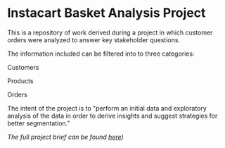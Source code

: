 # Instacart Basket Analysis Project

This is a repository of work derived during a project in which customer orders were analyzed to answer key stakeholder questions. 

The information included can be filtered into to three categories:

Customers

Products

Orders

The intent of the project is to "perform an initial data and exploratory analysis of the data in order to derive insights and suggest strategies for better segmentation."

_The full project brief can be found [here](chrome-extension://efaidnbmnnnibpcajpcglclefindmkaj/https://images.careerfoundry.com/public/courses/data-immersion/A4/A4_Data_Immersion_Project_Brief.pdf))_
